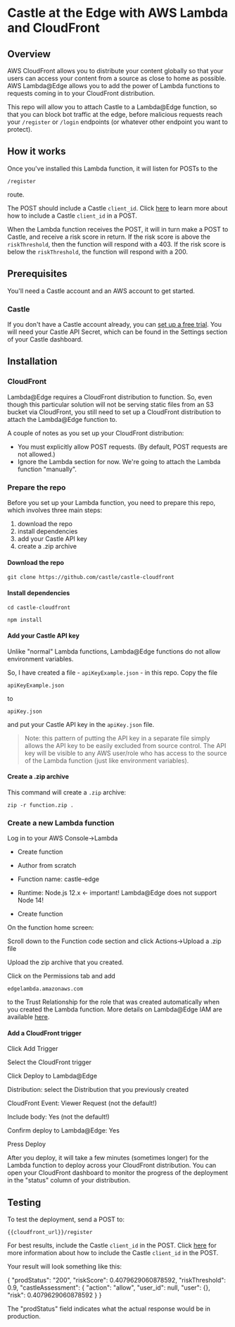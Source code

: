 # Castle at the Edge with AWS Lambda and CloudFront

## Overview

AWS CloudFront allows you to distribute your content globally so that your users can access your content from a source as close to home as possible. AWS Lambda@Edge allows you to add the power of Lambda functions to requests coming in to your CloudFront distribution.

This repo will allow you to attach Castle to a Lambda@Edge function, so that you can block bot traffic at the edge, before malicious requests reach your `/register` or `/login` endpoints (or whatever other endpoint you want to protect).

## How it works

Once you've installed this Lambda function, it will listen for POSTs to the

`/register`

route.

The POST should include a Castle `client_id`. Click [here](https://docs.castle.io/preauth/) to learn more about how to include a Castle `client_id` in a POST.

When the Lambda function receives the POST, it will in turn make a POST to Castle, and receive a risk score in return. If the risk score is above the `riskThreshold`, then the function will respond with a 403. If the risk score is below the `riskThreshold`, the function will respond with a 200.

## Prerequisites

You'll need a Castle account and an AWS account to get started.

### Castle

If you don't have a Castle account already, you can [set up a free trial](https://dashboard.castle.io/signup/new). You will need your Castle API Secret, which can be found in the Settings section of your Castle dashboard.

## Installation

### CloudFront

Lambda@Edge requires a CloudFront distribution to function. So, even though this particular solution will not be serving static files from an S3 bucket via CloudFront, you still need to set up a CloudFront distribution to attach the Lambda@Edge function to.

A couple of notes as you set up your CloudFront distribution:

* You must explicitly allow POST requests. (By default, POST requests are not allowed.)
* Ignore the Lambda section for now. We're going to attach the Lambda function "manually".

### Prepare the repo

Before you set up your Lambda function, you need to prepare this repo, which involves three main steps:

1. download the repo
2. install dependencies
3. add your Castle API key
4. create a .zip archive

#### Download the repo

`git clone https://github.com/castle/castle-cloudfront`

#### Install dependencies

`cd castle-cloudfront`

`npm install`

#### Add your Castle API key

Unlike "normal" Lambda functions, Lambda@Edge functions do not allow environment variables.

So, I have created a file - `apiKeyExample.json` - in this repo. Copy the file 

`apiKeyExample.json`

to

`apiKey.json`

and put your Castle API key in the `apiKey.json` file.

> Note: this pattern of putting the API key in a separate file simply allows the API key to be easily excluded from source control. The API key will be visible to any AWS user/role who has access to the source of the Lambda function (just like environment variables).

#### Create a .zip archive

This command will create a `.zip` archive:

`zip -r function.zip .`

### Create a new Lambda function

Log in to your AWS Console->Lambda

* Create function

* Author from scratch
* Function name: castle-edge
* Runtime: Node.js 12.x <- important! Lambda@Edge does not support Node 14!

* Create function

On the function home screen:

Scroll down to the Function code section and click Actions->Upload a .zip file

Upload the zip archive that you created.

Click on the Permissions tab and add 

`edgelambda.amazonaws.com` 

to the Trust Relationship for the role that was created automatically when you created the Lambda function. More details on Lambda@Edge IAM are available [here](https://docs.aws.amazon.com/AmazonCloudFront/latest/DeveloperGuide/lambda-edge-permissions.html).

#### Add a CloudFront trigger

Click Add Trigger

Select the CloudFront trigger

Click Deploy to Lambda@Edge

Distribution: select the Distribution that you previously created

CloudFront Event: Viewer Request (not the default!)

Include body: Yes (not the default!)

Confirm deploy to Lambda@Edge: Yes

Press Deploy

After you deploy, it will take a few minutes (sometimes longer) for the Lambda function to deploy across your CloudFront distribution. You can open your CloudFront dashboard to monitor the progress of the deployment in the "status" column of your distribution.

## Testing

To test the deployment, send a POST to:

`{{cloudfront_url}}/register`

For best results, include the Castle `client_id` in the POST. Click [here](https://docs.castle.io/preauth/) for more information about how to include the Castle `client_id` in the POST.

Your result will look something like this:

{
    "prodStatus": "200",
    "riskScore": 0.4079629060878592,
    "riskThreshold": 0.9,
    "castleAssessment": {
        "action": "allow",
        "user_id": null,
        "user": {},
        "risk": 0.4079629060878592
    }
}

The "prodStatus" field indicates what the actual response would be in production.
